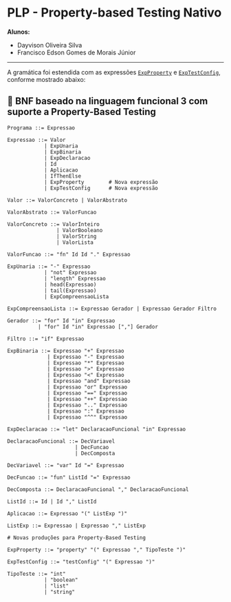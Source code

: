 # PLP - Property-based Testing Nativo

**Alunos:**  
- Dayvison Oliveira Silva  
- Francisco Edson Gomes de Morais Júnior

---
A gramática foi estendida com as expressões [`ExpProperty`](https://github.com/usuario/repositorio/blob/main/caminho/ExpProperty.java) e [`ExpTestConfig`](https://github.com/usuario/repositorio/blob/main/caminho/ExpTestConfig.java), conforme mostrado abaixo:

## 🎯 BNF baseado na linguagem funcional 3 com suporte a Property-Based Testing

```bnf
Programa ::= Expressao

Expressao ::= Valor
            | ExpUnaria
            | ExpBinaria
            | ExpDeclaracao
            | Id
            | Aplicacao
            | IfThenElse
            | ExpProperty        # Nova expressão
            | ExpTestConfig      # Nova expressão

Valor ::= ValorConcreto | ValorAbstrato

ValorAbstrato ::= ValorFuncao

ValorConcreto ::= ValorInteiro 
                | ValorBooleano 
                | ValorString 
                | ValorLista

ValorFuncao ::= "fn" Id Id "." Expressao

ExpUnaria ::= "-" Expressao 
            | "not" Expressao 
            | "length" Expressao
            | head(Expressao) 
            | tail(Expressao)
            | ExpCompreensaoLista

ExpCompreensaoLista ::= Expressao Gerador | Expressao Gerador Filtro

Gerador ::= "for" Id "in" Expressao
          | "for" Id "in" Expressao [","] Gerador

Filtro ::= "if" Expressao

ExpBinaria ::= Expressao "+" Expressao
             | Expressao "-" Expressao
             | Expressao "*" Expressao
             | Expressao ">" Expressao
             | Expressao "<" Expressao
             | Expressao "and" Expressao
             | Expressao "or" Expressao
             | Expressao "==" Expressao
             | Expressao "++" Expressao
             | Expressao ".." Expressao
             | Expressao ":" Expressao
             | Expressao "^^" Expressao

ExpDeclaracao ::= "let" DeclaracaoFuncional "in" Expressao

DeclaracaoFuncional ::= DecVariavel
                      | DecFuncao
                      | DecComposta

DecVariavel ::= "var" Id "=" Expressao

DecFuncao ::= "fun" ListId "=" Expressao

DecComposta ::= DeclaracaoFuncional "," DeclaracaoFuncional

ListId ::= Id | Id "," ListId

Aplicacao ::= Expressao "(" ListExp ")"

ListExp ::= Expressao | Expressao "," ListExp

# Novas produções para Property-Based Testing

ExpProperty ::= "property" "(" Expressao "," TipoTeste ")"

ExpTestConfig ::= "testConfig" "(" Expressao ")"

TipoTeste ::= "int"
            | "boolean"
            | "list"
            | "string"
